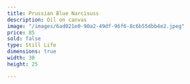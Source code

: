 ```yaml
---
title: Prussian Blue Narcisuss
description: Oil on canvas
image: "/images/6ad021e0-90a2-49df-96f6-8c6b55dbb4e2.jpeg"
price: 85
sold: false
type: Still Life
dimensions: true
width: 30
height: 25

---
```

